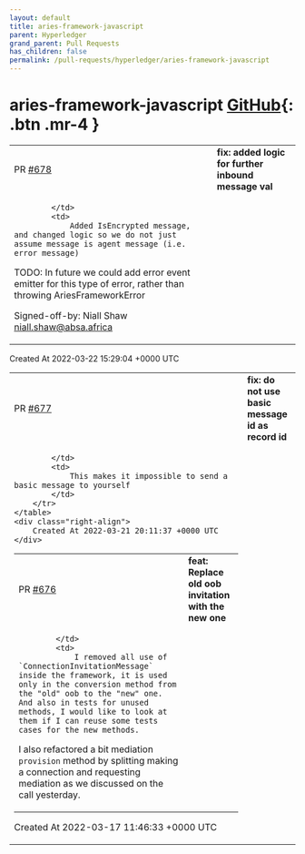 ```yaml
---
layout: default
title: aries-framework-javascript
parent: Hyperledger
grand_parent: Pull Requests
has_children: false
permalink: /pull-requests/hyperledger/aries-framework-javascript
---
```


# aries-framework-javascript <span class="fs-3 right-align">[GitHub](https://github.com/hyperledger/aries-framework-javascript){: .btn .mr-4 }</span>


<div>
    <table>
        <tr>
            <td>
                PR <a href="https://github.com/hyperledger/aries-framework-javascript/pull/678" class=".btn">#678</a>
            </td>
            <td>
                <b>
                    fix: added logic for further inbound message val
                </b>
            </td>
        </tr>
        <tr>
            <td>
                
            </td>
            <td>
                Added IsEncrypted message, and changed logic so we do not just assume message is agent message (i.e. error message)
TODO: In future we could add error event emitter for this type of error, rather than throwing AriesFrameworkError

Signed-off-by: Niall Shaw <niall.shaw@absa.africa>
            </td>
        </tr>
    </table>
    <div class="right-align">
        Created At 2022-03-22 15:29:04 +0000 UTC
    </div>
</div>

<div>
    <table>
        <tr>
            <td>
                PR <a href="https://github.com/hyperledger/aries-framework-javascript/pull/677" class=".btn">#677</a>
            </td>
            <td>
                <b>
                    fix: do not use basic message id as record id
                </b>
            </td>
        </tr>
        <tr>
            <td>
                
            </td>
            <td>
                This makes it impossible to send a basic message to yourself
            </td>
        </tr>
    </table>
    <div class="right-align">
        Created At 2022-03-21 20:11:37 +0000 UTC
    </div>
</div>

<div>
    <table>
        <tr>
            <td>
                PR <a href="https://github.com/hyperledger/aries-framework-javascript/pull/676" class=".btn">#676</a>
            </td>
            <td>
                <b>
                    feat: Replace old oob invitation with the new one
                </b>
            </td>
        </tr>
        <tr>
            <td>
                
            </td>
            <td>
                I removed all use of `ConnectionInvitationMessage` inside the framework, it is used only in the conversion method from the "old" oob to the "new" one. And also in tests for unused methods, I would like to look at them if I can reuse some tests cases for the new methods.

I also refactored a bit mediation `provision` method by splitting making a connection and requesting mediation as we discussed on the call yesterday.
            </td>
        </tr>
    </table>
    <div class="right-align">
        Created At 2022-03-17 11:46:33 +0000 UTC
    </div>
</div>

